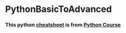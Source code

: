 # PythonBasicToAdvanced
### This python [cheatsheet](Python_Cheatsheet_Zero_To_Mastery_V1.05.pdf) is from [Python Course](https://zerotomastery.io/courses/learn-python/)

